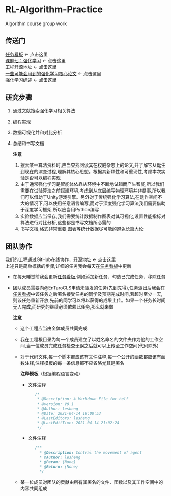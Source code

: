<!--
 * @Description: A Help File
 * @version: V1.0
 * @Author: lesheng
 * @Date: 2021-04-14 19:00:53
 * @LastEditors: lesheng
 * @LastEditTime: 2021-04-16 14:57:16
-->

# RL-Algorithm-Practice

Algorithm course group work

## 传送门

[任务看板](./TaskBoard.md) <- 点击这里  
[课题七：强化学习](./Reference/课题七：强化学习.pdf) <- 点击这里  
[工程开源地址](https://github.com/EnTaroCLS/RL-Algorithm-Practice.git) <- 点击这里  
[一些可能会用到的强化学习核心论文](./Reference/RLPaperSummary.md) <- 点击这里  
[强化学习综述](./PublicWorkSpace/强化学习综述.md) <- 点击这里

## 研究步骤

1. 通过文献搜索强化学习相关算法
2. 编程实现
3. 数据可视化并和对比分析
4. 总结和书写文档

    __注意__
    1. 搜索某一算法资料时,应当查找阅读其在权威杂志上的论文,并了解它从诞生到现在的演变过程,理解其核心思想。根据其新颖性和可重现性,考虑本次实验是否可以编程实现
    2. 由于通常强化学习是智能体依靠从环境中不断地试错而产生智能,所以我们需要在试验算法之前搭建环境,考虑到从底层编写物理环境并非易事,所以我们可以借助于Unity游戏引擎。另外对于传统强化学习算法,在动作空间不大的情况下,可以使用任意语言编写,而对于深度强化学习算法我们需要借助于深度学习框架,所以应当用Python编写
    3. 实验数据应当保存,我们需要统计数据制作图表对其可视化,设置性能指标对算法进行对比分析,这些都是书写文档所必需的
    4. 书写文档,格式非常重要,图表等统计数据尽可能的避免长篇大论

## 团队协作

我们的工程通过GitHub在线协作，[开源地址](https://github.com/EnTaroCLS/RL-Algorithm-Practice.git) <- 点击这里  
上述只是简单概括的步骤,详细的任务我会每天在[任务看板](./TaskBoard.md)中更新

* 在每天睡觉前我会更新[任务看板](./TaskBoard.md),例如添加新任务、勾选已完成任务、移除任务
* 团队成员需要向@EnTaroCLS申请未派发的任务(先到先得),任务派出后我会在[任务看板](./TaskBoard.md)中该任务之后署名接受任务的同学及预期完成时间,若超时至少一天,则该任务重新开放,先前的同学可以将以获得的成果上传。如果一个任务长时间无人完成,而研究的继续必须依赖此任务,那么就来做

    __注意__  
  * 这个工程应当由全体成员共同完成
  * 我在工程根目录为每一个成员建立了以姓名命名的文件夹作为他的工作空间,当一位成员完成任务检查无误之后就可以上传至工作空间(代码除外)
  * 对于代码文件,每一个脚本都应该有文件注释,每一个公开的函数都应该有函数注释,注释模板的每一条信息都不应省略尤其是署名
  
    __注释模板__（根据编程语言变动）  
    * 文件注释

        ```C#
           /*
            * @Description: A Markdown File for helf
            * @version: V0.1
            * @Author: lesheng
            * @Date: 2021-04-14 19:00:53
            * @LastEditors: lesheng
            * @LastEditTime: 2021-04-14 21:02:24
            */
        ```

    * 文件注释

        ```C#
           /**
             * @Description: Contral the movement of agent
             * @Author: lesheng
             * @Param: {None}
             * @Return: {None}
             */
        ```

  * 某一位成员对团队的贡献由所有其署名的文件、函数以及其工作空间中的内容共同组成
